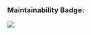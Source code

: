 ### Maintainability Badge:
<a href="https://codeclimate.com/github/NataliSnail/python-project-49/maintainability"><img src="https://api.codeclimate.com/v1/badges/8f1fb33fc3367e8144fa/maintainability" /></a>

